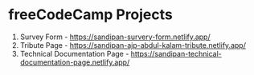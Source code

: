 # freeCodeCamp Projects

1. Survey Form - https://sandipan-survery-form.netlify.app/
2. Tribute Page - https://sandipan-ajp-abdul-kalam-tribute.netlify.app/
3. Technical Documentation Page - https://sandipan-technical-documentation-page.netlify.app/
